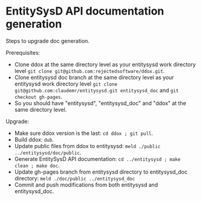 # EntitySysD API documentation generation

Steps to upgrade doc generation.

Prerequisites:
* Clone ddox at the same directory level as your entitysysd work directory level `git clone git@github.com:rejectedsoftware/ddox.git`.
* Clone entitysysd doc branch at the same directory level as your entitysysd work directory level `git clone git@github.com:claudemr/entitysysd.git entitysysd_doc` and `git checkout gh-pages`.
* So you should have "entitysysd", "entitysysd_doc" and "ddox" at the same directory level.

Upgrade:
* Make sure ddox version is the last: `cd ddox ; git pull`.
* Build ddox: `dub`.
* Update public files from ddox to entitysysd: ``meld ./public ../entitysysd/doc/public``.
* Generate EntitySysD API documentation: ``cd ../entitysysd ; make clean ; make doc``.
* Update gh-pages branch from entitysysd directory to entitysysd_doc directory: ``meld ./doc/public ../entitysysd_doc``
* Commit and push modifications from both entitysysd and entitysysd_doc.
